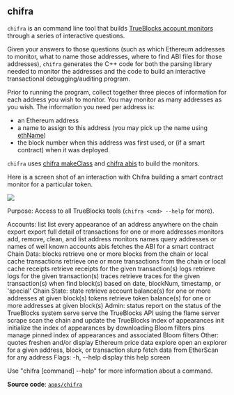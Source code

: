 ## chifra

`chifra` is an command line tool that builds [TrueBlocks account monitors](../../monitors/README.md) through a series of interactive questions.

Given your answers to those questions (such as which Ethereum addresses to monitor, what to name those addresses, where to find ABI files for those addresses), `chifra` generates the C++ code for both the parsing library needed to monitor the addresses and the code to build an interactive transactional debugging/auditing program.

Prior to running the program, collect together three pieces of information for each address you wish to monitor. You may monitor as many addresses as you wish. The information you need per address is:

- an Ethereum address
- a name to assign to this address (you may pick up the name using [ethName](../../tools/ethName/README.md))
- the block number when this address was first used, or (if a smart contract) when it was deployed.

`chifra` uses [chifra makeClass](../makeClass/README.md) and [chifra abis](../grabABI/README.md) to build the monitors.

Here is a screen shot of an interaction with Chifra building a smart contract monitor for a particular token.

<img src=docs/image.png>

Purpose:
  Access to all TrueBlocks tools (`chifra <cmd> --help` for more).

  Accounts:
    list          list every appearance of an address anywhere on the chain
    export        export full detail of transactions for one or more addresses
    monitors      add, remove, clean, and list address monitors
    names         query addresses or names of well known accounts
    abis          fetches the ABI for a smart contract
  Chain Data:
    blocks        retrieve one or more blocks from the chain or local cache
    transactions  retrieve one or more transactions from the chain or local cache
    receipts      retrieve receipts for the given transaction(s)
    logs          retrieve logs for the given transaction(s)
    traces        retrieve traces for the given transaction(s)
    when          find block(s) based on date, blockNum, timestamp, or 'special'
  Chain State:
    state         retrieve account balance(s) for one or more addresses at given block(s)
    tokens        retrieve token balance(s) for one or more addresses at given block(s)
  Admin:
    status        report on the status of the TrueBlocks system
    serve         serve the TrueBlocks API using the flame server
    scrape        scan the chain and update the TrueBlocks index of appearances
    init          initialize the index of appearances by downloading Bloom filters
    pins          manage pinned index of appearances and associated Bloom filters
  Other:
    quotes        freshen and/or display Ethereum price data
    explore       open an explorer for a given address, block, or transaction
    slurp         fetch data from EtherScan for any address
  Flags:
    -h, --help    display this help screen

  Use "chifra [command] --help" for more information about a command.

**Source code**: [`apps/chifra`](https://github.com/TrueBlocks/trueblocks-core/tree/master/src/apps/chifra)

